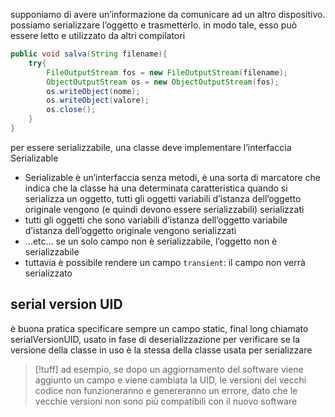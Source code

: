 supponiamo di avere un’informazione da comunicare ad un altro dispositivo. possiamo serializzare l’oggetto e trasmetterlo. in modo tale, esso può essere letto e utilizzato da altri compilatori
```java
public void salva(String filename){
	try{
		FileOutputStream fos = new FileOutputStream(filename);
		ObjectOutputStream os = new ObjectOutputStream(fos);
		os.writeObject(nome);
		os.writeObject(valore);
		os.close();
	}
}
```

per essere serializzabile, una classe deve implementare l’interfaccia Serializable
- Serializable è un’interfaccia senza metodi, è una sorta di marcatore che indica che la classe ha una determinata caratteristica 
quando si serializza un oggetto, tutti gli oggetti variabili d’istanza dell’oggetto originale vengono (e quindi devono essere serializzabili) serializzati
- tutti gli oggetti che sono variabili d’istanza dell’oggetto variabile d’istanza dell’oggetto originale vengono serializzati
- …etc…
se un solo campo non è serializzabile, l’oggetto non è serializzabile
- tuttavia è possibile rendere un campo `transient`: il campo non verrà serializzato
## serial version UID
è  buona pratica specificare sempre un campo static, final long chiamato serialVersionUID, usato in fase di deserializzazione per verificare se la versione della classe in uso è la stessa della classe usata per serializzare
>[!tuff]
> ad esempio, se dopo un aggiornamento del software viene aggiunto un campo e viene cambiata la UID, le versioni del vecchi codice non funzioneranno e genereranno un errore, dato che le vecchie versioni non sono più compatibili con il nuovo software
